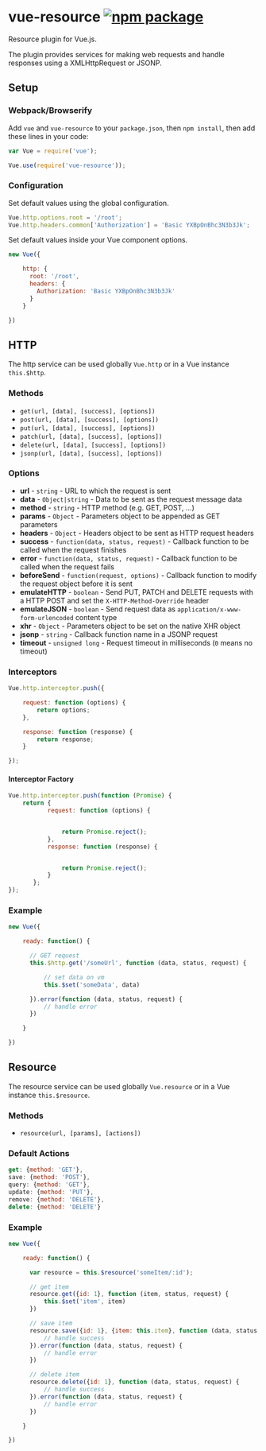 # vue-resource [![npm package](https://img.shields.io/npm/v/vue-resource.svg)](https://www.npmjs.com/package/vue-resource)

Resource plugin for Vue.js.

The plugin provides services for making web requests and handle responses using a XMLHttpRequest or JSONP.

## Setup

### Webpack/Browserify

Add `vue` and `vue-resource` to your `package.json`, then `npm install`, then add these lines in your code:

```javascript
var Vue = require('vue');

Vue.use(require('vue-resource'));
```

### Configuration

Set default values using the global configuration.

```javascript
Vue.http.options.root = '/root';
Vue.http.headers.common['Authorization'] = 'Basic YXBpOnBhc3N3b3Jk';
```

Set default values inside your Vue component options.

```javascript
new Vue({

    http: {
      root: '/root',
      headers: {
        Authorization: 'Basic YXBpOnBhc3N3b3Jk'
      }
    }

})
```

## HTTP

The http service can be used globally `Vue.http` or in a Vue instance `this.$http`.

### Methods

* `get(url, [data], [success], [options])`
* `post(url, [data], [success], [options])`
* `put(url, [data], [success], [options])`
* `patch(url, [data], [success], [options])`
* `delete(url, [data], [success], [options])`
* `jsonp(url, [data], [success], [options])`

### Options

* **url** - `string` - URL to which the request is sent
* **data** - `Object|string` - Data to be sent as the request message data
* **method** - `string` - HTTP method (e.g. GET, POST, ...)
* **params** - `Object` - Parameters object to be appended as GET parameters
* **headers** - `Object` - Headers object to be sent as HTTP request headers
* **success** - `function(data, status, request)` - Callback function to be called when the request finishes
* **error** - `function(data, status, request)` - Callback function to be called when the request fails
* **beforeSend** - `function(request, options)` - Callback function to modify the request object before it is sent
* **emulateHTTP** - `boolean` - Send PUT, PATCH and DELETE requests with a HTTP POST and set the `X-HTTP-Method-Override` header
* **emulateJSON** - `boolean` -  Send request data as `application/x-www-form-urlencoded` content type
* **xhr** - `Object` - Parameters object to be set on the native XHR object
* **jsonp** - `string` - Callback function name in a JSONP request
* **timeout** - `unsigned long` - Request timeout in milliseconds (`0` means no timeout)

### Interceptors

```javascript
Vue.http.interceptor.push({

    request: function (options) {
        return options;
    },

    response: function (response) {
        return response;
    }

});
```

#### Interceptor Factory

```javascript
Vue.http.interceptor.push(function (Promise) {
    return {
           request: function (options) {


               return Promise.reject();
           },
           response: function (response) {


               return Promise.reject();
           }
       };
});
```

### Example

```javascript
new Vue({

    ready: function() {

      // GET request
      this.$http.get('/someUrl', function (data, status, request) {

          // set data on vm
          this.$set('someData', data)

      }).error(function (data, status, request) {
          // handle error
      })

    }

})
```

## Resource

The resource service can be used globally `Vue.resource` or in a Vue instance `this.$resource`.

### Methods

* `resource(url, [params], [actions])`

### Default Actions

```javascript
get: {method: 'GET'},
save: {method: 'POST'},
query: {method: 'GET'},
update: {method: 'PUT'},
remove: {method: 'DELETE'},
delete: {method: 'DELETE'}
```

### Example
```javascript
new Vue({

    ready: function() {

      var resource = this.$resource('someItem/:id');

      // get item
      resource.get({id: 1}, function (item, status, request) {
          this.$set('item', item)
      })

      // save item
      resource.save({id: 1}, {item: this.item}, function (data, status, request) {
          // handle success
      }).error(function (data, status, request) {
          // handle error
      })

      // delete item
      resource.delete({id: 1}, function (data, status, request) {
          // handle success
      }).error(function (data, status, request) {
          // handle error
      })

    }

})
```
